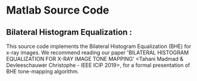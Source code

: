 # Matlab Source Code

## Bilateral Histogram Equalization :

This source code implements the Bilateral Histogram Equalization (BHE) for x-ray images. We recommend reading our paper 'BILATERAL HISTOGRAM EQUALIZATION FOR X-RAY IMAGE TONE MAPPING' <Tahani Madmad &  Devleeschauwer Christophe - IEEE ICIP 2019>, for a formal presentation of BHE tone-mapping algorithm.



